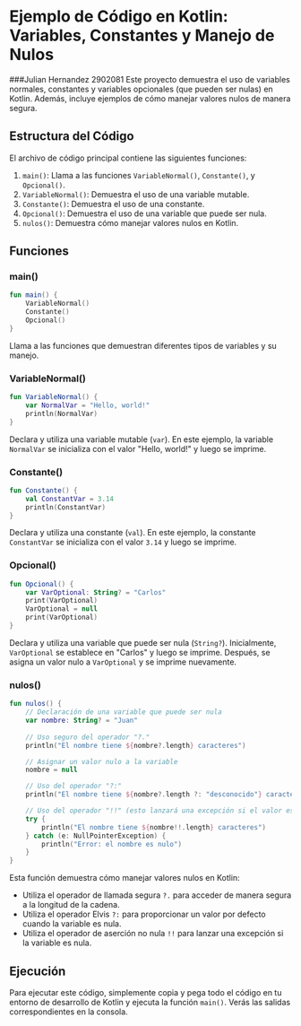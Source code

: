 
# Ejemplo de Código en Kotlin: Variables, Constantes y Manejo de Nulos
###Julian Hernandez 2902081
Este proyecto demuestra el uso de variables normales, constantes y variables opcionales (que pueden ser nulas) en Kotlin. Además, incluye ejemplos de cómo manejar valores nulos de manera segura.

## Estructura del Código

El archivo de código principal contiene las siguientes funciones:

1. `main()`: Llama a las funciones `VariableNormal()`, `Constante()`, y `Opcional()`.
2. `VariableNormal()`: Demuestra el uso de una variable mutable.
3. `Constante()`: Demuestra el uso de una constante.
4. `Opcional()`: Demuestra el uso de una variable que puede ser nula.
5. `nulos()`: Demuestra cómo manejar valores nulos en Kotlin.

## Funciones

### main()

```kotlin
fun main() {
    VariableNormal()
    Constante()
    Opcional()
}
```

Llama a las funciones que demuestran diferentes tipos de variables y su manejo.

### VariableNormal()

```kotlin
fun VariableNormal() {
    var NormalVar = "Hello, world!"
    println(NormalVar)
}
```

Declara y utiliza una variable mutable (`var`). En este ejemplo, la variable `NormalVar` se inicializa con el valor "Hello, world!" y luego se imprime.

### Constante()

```kotlin
fun Constante() {
    val ConstantVar = 3.14
    println(ConstantVar)
}
```

Declara y utiliza una constante (`val`). En este ejemplo, la constante `ConstantVar` se inicializa con el valor `3.14` y luego se imprime.

### Opcional()

```kotlin
fun Opcional() {
    var VarOptional: String? = "Carlos"
    print(VarOptional)
    VarOptional = null
    print(VarOptional)
}
```

Declara y utiliza una variable que puede ser nula (`String?`). Inicialmente, `VarOptional` se establece en "Carlos" y luego se imprime. Después, se asigna un valor nulo a `VarOptional` y se imprime nuevamente.

### nulos()

```kotlin
fun nulos() {
    // Declaración de una variable que puede ser nula
    var nombre: String? = "Juan"
    
    // Uso seguro del operador "?."
    println("El nombre tiene ${nombre?.length} caracteres")

    // Asignar un valor nulo a la variable
    nombre = null

    // Uso del operador "?:"
    println("El nombre tiene ${nombre?.length ?: "desconocido"} caracteres")

    // Uso del operador "!!" (esto lanzará una excepción si el valor es nulo)
    try {
        println("El nombre tiene ${nombre!!.length} caracteres")
    } catch (e: NullPointerException) {
        println("Error: el nombre es nulo")
    }
}
```

Esta función demuestra cómo manejar valores nulos en Kotlin:
- Utiliza el operador de llamada segura `?.` para acceder de manera segura a la longitud de la cadena.
- Utiliza el operador Elvis `?:` para proporcionar un valor por defecto cuando la variable es nula.
- Utiliza el operador de aserción no nula `!!` para lanzar una excepción si la variable es nula.

## Ejecución

Para ejecutar este código, simplemente copia y pega todo el código en tu entorno de desarrollo de Kotlin y ejecuta la función `main()`. Verás las salidas correspondientes en la consola.
